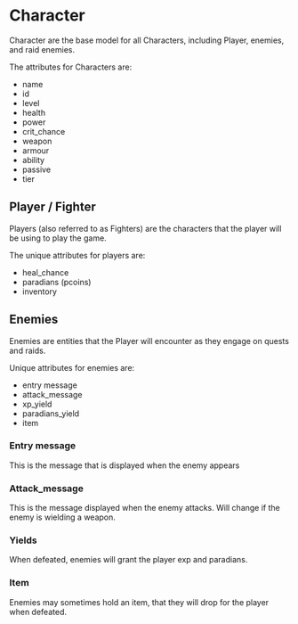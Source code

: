 # Character

Character are the base model for all Characters, including Player, enemies, and raid enemies.

The attributes for Characters are:

- name
- id
- level
- health
- power
- crit_chance
- weapon
- armour
- ability
- passive
- tier

## Player / Fighter

Players (also referred to as Fighters) are the characters that the player will be using to play the game.

The unique attributes for players are:

- heal_chance
- paradians (pcoins)
- inventory

## Enemies

Enemies are entities that the Player will encounter as they engage on quests and raids.

Unique attributes for enemies are:

- entry message
- attack_message
- xp_yield
- paradians_yield
- item

### Entry message

This is the message that is displayed when the enemy appears

### Attack_message

This is the message displayed when the enemy attacks. Will change if the enemy is wielding a weapon.

### Yields

When defeated, enemies will grant the player exp and paradians.

### Item

Enemies may sometimes hold an item, that they will drop for the player when defeated.
